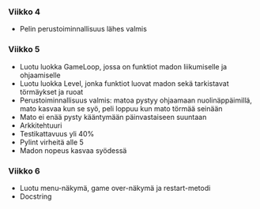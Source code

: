 ### Viikko 4

- Pelin perustoiminnallisuus lähes valmis

### Viikko 5

- Luotu luokka GameLoop, jossa on funktiot madon liikumiselle ja ohjaamiselle 
- Luotu luokka Level, jonka funktiot luovat madon sekä tarkistavat törmäykset ja ruoat
- Perustoiminnallisuus valmis: matoa pystyy ohjaamaan nuolinäppäimillä, mato kasvaa kun se syö, peli loppuu kun mato törmää seinään
- Mato ei enää pysty kääntymään päinvastaiseen suuntaan
- Arkkitehtuuri
- Testikattavuus yli 40%
- Pylint virheitä alle 5 
- Madon nopeus kasvaa syödessä

### Viikko 6

- Luotu menu-näkymä, game over-näkymä ja restart-metodi 
- Docstring
